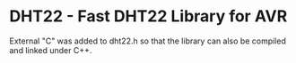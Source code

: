 # DHT22 - Fast DHT22 Library for AVR

External "C" was added to dht22.h so that the library can also be compiled and linked under C++.